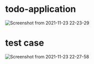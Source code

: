 # todo-application 
  
  
![Screenshot from 2021-11-23 22-23-29](https://user-images.githubusercontent.com/91675206/143073922-0e0abfbe-3c57-4722-8e7e-17ec7a1d9b8a.png)

# test case

![Screenshot from 2021-11-23 22-27-58](https://user-images.githubusercontent.com/91675206/143074477-a343397d-ebfe-4312-9c64-0f716bde915c.png)

